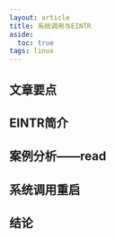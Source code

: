 ```yaml
---
layout: article
title: 系统调用与EINTR
aside:
  toc: true
tags: linux
---
```

## 文章要点
## EINTR简介
## 案例分析——read
## 系统调用重启
## 结论
